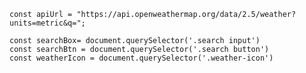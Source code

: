 
    const apiUrl = "https://api.openweathermap.org/data/2.5/weather?units=metric&q=";

    const searchBox= document.querySelector('.search input')
    const searchBtn = document.querySelector('.search button')
    const weatherIcon = document.querySelector('.weather-icon')
